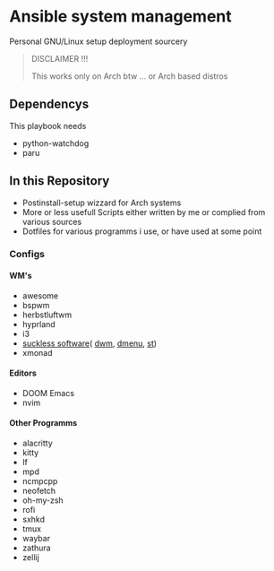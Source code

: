 # Ansible system management
Personal GNU/Linux setup deployment sourcery

> DISCLAIMER !!!
> 
> This works only on Arch btw ... or Arch based distros

## Dependencys
This playbook needs 
* python-watchdog
* paru

## In this Repository
* Postinstall-setup wizzard for Arch systems
* More or less usefull Scripts either written by me or complied from various sources
* Dotfiles for various programms i use, or have used at some point
 
### Configs
#### WM's
- awesome
- bspwm
- herbstluftwm
- hyprland
- i3
- [suckless software](https://github.com/j0giwa/suckless-desktop)( [dwm](https://github.com/j0giwa/dwm), [dmenu](https://github.com/j0giwa/dmenu), [st](https://github.com/j0giwa/st))
- xmonad

#### Editors
- DOOM Emacs
- nvim

#### Other Programms
- alacritty
- kitty
- lf
- mpd
- ncmpcpp
- neofetch
- oh-my-zsh
- rofi
- sxhkd
- tmux
- waybar
- zathura
- zellij
